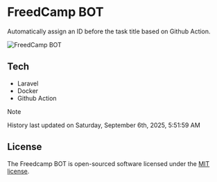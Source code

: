 # FreedCamp BOT

Automatically assign an ID before the task title based on Github Action.

![FreedCamp BOT](https://repository-images.githubusercontent.com/737932867/7d34798b-2680-471c-b089-a78a718d3d6a)

## Tech

- Laravel
- Docker
- Github Action

> [!NOTE]  
> History last updated on Saturday, September 6th, 2025, 5:51:59 AM

## License

The Freedcamp BOT is open-sourced software licensed under the [MIT license](https://opensource.org/licenses/MIT).
